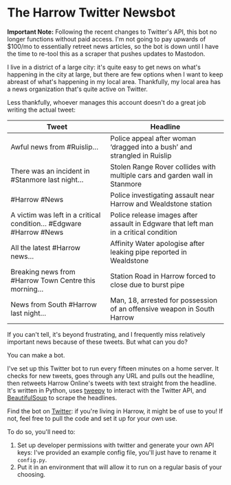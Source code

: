 # The Harrow Twitter Newsbot

**Important Note:** Following the recent changes to Twitter's API, this bot no longer functions without paid access. I'm not going to pay upwards of $100/mo to essentially retreet news articles, so the bot is down until I have the time to re-tool this as a scraper that pushes updates to Mastodon.

I live in a district of a large city: it's quite easy to get news on what's happening in the city at large, but there are few options when I want to keep abreast of what's happening in my local area. Thankfully, my local area has a news organization that's quite active on Twitter. 

Less thankfully, whoever manages this account doesn't do a great job writing the actual tweet:

| Tweet                                                             | Headline                                                                             |
|-------------------------------------------------------------------|--------------------------------------------------------------------------------------|
| Awful news from #Ruislip…                                         | Police appeal after woman ‘dragged into a bush’ and strangled in Ruislip             |
| There was an incident in #Stanmore last night…                    | Stolen Range Rover collides with multiple cars and garden wall in Stanmore           |
| #Harrow #News                                                     | Police investigating assault near Harrow and Wealdstone station                      |
| A victim was left in a critical condition… #Edgware #Harrow #News | Police release images after assault in Edgware that left man in a critical condition |
| All the latest #Harrow news…                                      | Affinity Water apologise after leaking pipe reported in Wealdstone                   |
| Breaking news from #Harrow Town Centre this morning…              | Station Road in Harrow forced to close due to burst pipe                             |
| News from South #Harrow last night…                               | Man, 18, arrested for possession of an offensive weapon in South Harrow              |

If you can't tell, it's beyond frustrating, and I frequently miss relatively important news because of these tweets. But what can you do?

You can make a bot.

I've set up this Twitter bot to run every fifteen minutes on a home server. It checks for new tweets, goes through any URL and pulls out the headline, then retweets Harrow Online's tweets with text straight from the headline. It's written in Python, uses [tweepy](https://www.tweepy.org/) to interact with the Twitter API, and [BeautifulSoup](https://beautiful-soup-4.readthedocs.io/en/latest/) to scrape the headlines.

Find the bot on [Twitter](https://twitter.com/harrowtitlebot): if you're living in Harrow, it might be of use to you! If not, feel free to pull the code and set it up for your own use. 

To do so, you'll need to:
1. Set up developer permissions with twitter and generate your own API keys: I've provided an example config file, you'll just have to rename it ```config.py```. 
2. Put it in an environment that will allow it to run on a regular basis of your choosing.
